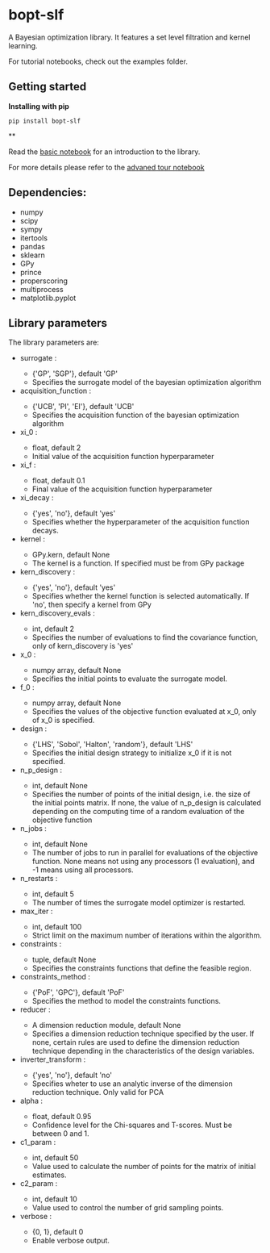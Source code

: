 # bopt-slf

A Bayesian optimization library. It features a set level filtration and kernel learning. 

For tutorial notebooks, check out the examples folder.

## Getting started

**Installing with pip**

````
pip install bopt-slf
````

**

Read the [basic notebook](https://github.com/JavierMorlet/bopt_slf/blob/main/examples/Basic_tour.ipynb)
for an  introduction to the library.

For more details please refer to the [advaned tour notebook](https://github.com/JavierMorlet/bopt_slf/blob/main/examples/Advanced_tour.ipynb)

## Dependencies:

* numpy
* scipy
* sympy
* itertools
* pandas
* sklearn
* GPy
* prince
* properscoring
* multiprocess
* matplotlib.pyplot

## Library parameters

The library parameters are:

<ul>
  <li>surrogate :</li>
  <ul>
    <li>{'GP', 'SGP'}, default 'GP'</li>
    <li>Specifies the surrogate model of the bayesian optimization algorithm</li>
  </ul>
  <li>acquisition_function :</li>
  <ul>
    <li>{'UCB', 'PI', 'EI'}, default 'UCB'</li>
    <li>Specifies the acquisition function of the bayesian optimization algorithm</li>
  </ul>
  <li>xi_0 :</li>
  <ul>
    <li>float, default 2</li>
    <li>Initial value of the acquisition function hyperparameter</li>
  </ul>
  <li>xi_f :</li>
  <ul>
    <li>float, default 0.1</li>
    <li>Final value of the acquisition function hyperparameter</li>
  </ul>
  <li>xi_decay :</li>
  <ul>
    <li>{'yes', 'no'}, default 'yes'</li>
    <li>Specifies whether the hyperparameter of the acquisition function decays.</li>
  </ul>
  <li>kernel :</li>
  <ul>
    <li>GPy.kern, default None</li>
    <li>The kernel is a function. If specified must be from GPy package</li>
  </ul>
  <li>kern_discovery :</li>
  <ul>
    <li>{'yes', 'no'}, default 'yes'</li>
    <li>Specifies whether the kernel function is selected automatically. If 'no', then specify a kernel from GPy</li>
  </ul>
  <li>kern_discovery_evals :</li>
  <ul>
    <li>int, default 2</li>
    <li>Specifies the number of evaluations to find the covariance function, only of kern_discovery is 'yes'</li>
  </ul>
  <li>x_0 :</li>
  <ul>
    <li>numpy array, default None</li>
    <li>Specifies the initial points to evaluate the surrogate model.</li>
  </ul>
  <li>f_0 :</li>
  <ul>
    <li>numpy array, default None</li>
    <li>Specifies the values ​​of the objective function evaluated at x_0, only of x_0 is specified.</li>
  </ul>
  <li>design :</li>
  <ul>
    <li>{'LHS', 'Sobol', 'Halton', 'random'}, default 'LHS'</li>
    <li>Specifies the initial design strategy to initialize x_0 if it is not specified.</li>
  </ul>
  <li>n_p_design :</li>
  <ul>
    <li>int, default None</li>
    <li>Specifies the number of points of the initial design, i.e. the size of the initial points matrix. If none, the value of n_p_design is calculated depending on the computing time of a random evaluation of the objective function</li>
  </ul>
  <li>n_jobs :</li>
  <ul>
    <li>int, default None</li>
    <li>The number of jobs to run in parallel for evaluations of the objective function. None means not using any processors (1 evaluation), and -1 means using all processors.</li>
  </ul>
  <li>n_restarts :</li>
  <ul>
    <li>int, default 5</li>
    <li>The number of times the surrogate model optimizer is restarted.</li>
  </ul>
  <li>max_iter :</li>
  <ul>
    <li>int, default 100</li>
    <li>Strict limit on the maximum number of iterations within the algorithm.</li>
  </ul>
  <li>constraints :</li>
  <ul>
    <li>tuple, default None</li>
    <li>Specifies the constraints functions that define the feasible region.</li>
  </ul>
  <li>constraints_method :</li>
  <ul>
    <li>{'PoF', 'GPC'}, default 'PoF'</li>
    <li>Specifies the method to model the constraints functions.</li>
  </ul>
  <li>reducer :</li>
  <ul>
    <li>A dimension reduction module, default None</li>
    <li>Specifies a dimension reduction technique specified by the user. If none, certain rules are used to define the dimension reduction technique depending in the characteristics of the design variables.</li>
  </ul>
  <li>inverter_transform :</li>
  <ul>
    <li>{'yes', 'no'}, default 'no'</li>
    <li>Specifies wheter to use an analytic inverse of the dimension reduction technique. Only valid for PCA</li>
  </ul>
  <li>alpha :</li>
  <ul>
    <li>float, default 0.95</li>
    <li>Confidence level for the Chi-squares and T-scores. Must be between 0 and 1.</li>
  </ul>
  <li>c1_param :</li>
  <ul>
    <li>int, default 50</li>
    <li>Value used to calculate the number of points for the matrix of initial estimates.</li>
  </ul>
  <li>c2_param :</li>
  <ul>
    <li>int, default 10</li>
    <li>Value used to control the number of grid sampling points.</li>
  </ul>
  <li>verbose :</li>
  <ul>
    <li>{0, 1}, default 0</li>
    <li>Enable verbose output.</li>
  </ul>
</ul>
